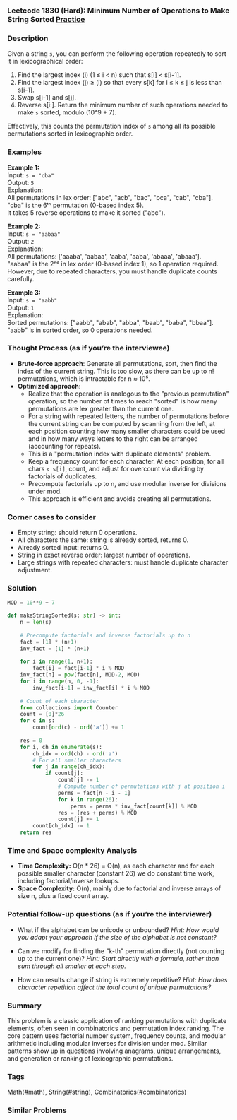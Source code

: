 ### Leetcode 1830 (Hard): Minimum Number of Operations to Make String Sorted [Practice](https://leetcode.com/problems/minimum-number-of-operations-to-make-string-sorted)

### Description  
Given a string `s`, you can perform the following operation repeatedly to sort it in lexicographical order:
1. Find the largest index \(i\) (1 ≤ i < n) such that s[i] < s[i-1].
2. Find the largest index \(j\) ≥ \(i\) so that every s[k] for i ≤ k ≤ j is less than s[i-1].
3. Swap s[i-1] and s[j].
4. Reverse s[i:].
Return the minimum number of such operations needed to make `s` sorted, modulo \(10^9 + 7\).

Effectively, this counts the permutation index of `s` among all its possible permutations sorted in lexicographic order.

### Examples  

**Example 1:**  
Input: `s = "cba"`  
Output: `5`  
Explanation:  
All permutations in lex order: ["abc", "acb", "bac", "bca", "cab", "cba"].   
"cba" is the 6ᵗʰ permutation (0-based index 5).  
It takes 5 reverse operations to make it sorted ("abc").

**Example 2:**  
Input: `s = "aabaa"`  
Output: `2`  
Explanation:  
All permutations: ['aaaba', 'aabaa', 'aaba', 'aaba', 'abaaa', 'abaaa'].   
"aabaa" is the 2ⁿᵈ in lex order (0-based index 1), so 1 operation required. 
However, due to repeated characters, you must handle duplicate counts carefully.  

**Example 3:**  
Input: `s = "aabb"`  
Output: `1`  
Explanation:  
Sorted permutations: ["aabb", "abab", "abba", "baab", "baba", "bbaa"].  
"aabb" is in sorted order, so 0 operations needed.

### Thought Process (as if you’re the interviewee)  
- **Brute-force approach**: Generate all permutations, sort, then find the index of the current string. This is too slow, as there can be up to n! permutations, which is intractable for n ≈ 10⁵.
- **Optimized approach**:  
  - Realize that the operation is analogous to the "previous permutation" operation, so the number of times to reach "sorted" is how many permutations are lex greater than the current one.
  - For a string with repeated letters, the number of permutations before the current string can be computed by scanning from the left, at each position counting how many smaller characters could be used and in how many ways letters to the right can be arranged (accounting for repeats).
  - This is a "permutation index with duplicate elements" problem.
  - Keep a frequency count for each character. At each position, for all chars `< s[i]`, count, and adjust for overcount via dividing by factorials of duplicates.
  - Precompute factorials up to n, and use modular inverse for divisions under mod.
  - This approach is efficient and avoids creating all permutations.

### Corner cases to consider  
- Empty string: should return 0 operations.
- All characters the same: string is already sorted, returns 0.
- Already sorted input: returns 0.
- String in exact reverse order: largest number of operations.
- Large strings with repeated characters: must handle duplicate character adjustment.

### Solution

```python
MOD = 10**9 + 7

def makeStringSorted(s: str) -> int:
    n = len(s)
    
    # Precompute factorials and inverse factorials up to n
    fact = [1] * (n+1)
    inv_fact = [1] * (n+1)
    
    for i in range(1, n+1):
        fact[i] = fact[i-1] * i % MOD
    inv_fact[n] = pow(fact[n], MOD-2, MOD)
    for i in range(n, 0, -1):
        inv_fact[i-1] = inv_fact[i] * i % MOD
    
    # Count of each character
    from collections import Counter
    count = [0]*26
    for c in s:
        count[ord(c) - ord('a')] += 1
    
    res = 0
    for i, ch in enumerate(s):
        ch_idx = ord(ch) - ord('a')
        # For all smaller characters
        for j in range(ch_idx):
            if count[j]:
                count[j] -= 1
                # Compute number of permutations with j at position i
                perms = fact[n - i - 1]
                for k in range(26):
                    perms = perms * inv_fact[count[k]] % MOD
                res = (res + perms) % MOD
                count[j] += 1
        count[ch_idx] -= 1
    return res
```

### Time and Space complexity Analysis  

- **Time Complexity:** O(n \* 26) = O(n), as each character and for each possible smaller character (constant 26) we do constant time work, including factorial/inverse lookups.
- **Space Complexity:** O(n), mainly due to factorial and inverse arrays of size n, plus a fixed count array.

### Potential follow-up questions (as if you’re the interviewer)  

- What if the alphabet can be unicode or unbounded?
  *Hint: How would you adapt your approach if the size of the alphabet is not constant?*

- Can we modify for finding the "k-th" permutation directly (not counting up to the current one)?
  *Hint: Start directly with a formula, rather than sum through all smaller at each step.*

- How can results change if string is extremely repetitive?
  *Hint: How does character repetition affect the total count of unique permutations?*


### Summary
This problem is a classic application of ranking permutations with duplicate elements, often seen in combinatorics and permutation index ranking. The core pattern uses factorial number system, frequency counts, and modular arithmetic including modular inverses for division under mod. Similar patterns show up in questions involving anagrams, unique arrangements, and generation or ranking of lexicographic permutations.

### Tags
Math(#math), String(#string), Combinatorics(#combinatorics)

### Similar Problems
